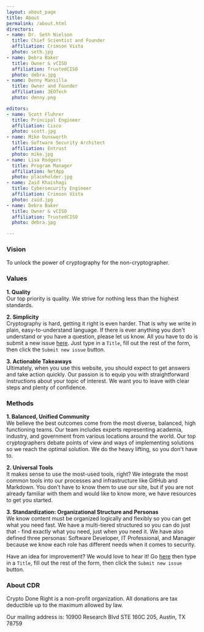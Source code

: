 ```yaml
---
layout: about_page
title: About
permalink: /about.html
directors:
- name: Dr. Seth Nielson
  title: Chief Scientist and Founder
  affiliation: Crimson Vista
  photo: seth.jpg
- name: Debra Baker
  title: Owner & vCISO
  affiliation: TrustedCISO
  photo: debra.jpg
- name: Denny Mansilla
  title: Owner and Founder
  affiliation: 3EOTech
  photo: denny.png

editors:
- name: Scott Fluhrer
  title: Principal Engineer
  affiliation: Cisco
  photo: scott.jpg
- name: Mike Ounsworth
  title: Software Security Architect
  affiliation: Entrust
  photo: mike.jpg
- name: Lisa Rodgers
  title: Program Manager
  affiliation: NetApp
  photo: placeholder.jpg
- name: Zaid Khaishagi
  title: Cybersecurity Engineer
  affiliation: Crimson Vista
  photo: zaid.jpg
- name: Debra Baker
  title: Owner & vCISO
  affiliation: TrustedCISO
  photo: debra.jpg

---
```


###  Vision

To unlock the power of cryptography for the non-cryptographer.


###  Values

**1. Quality**  
Our top priority is quality.  We strive for nothing less than the highest standards.  

**2. Simplicity**  
Cryptography is hard, getting it right is even harder.  That is why we write in plain, easy-to-understand language.  If there is ever anything you don't understand or you have a question, please let us know.  All you have to do is submit a new issue [here](https://github.com/jhu-information-security-institute/CryptoDoneRight/issues/new?assignees=&labels=&template=issue_template.md&title=). Just type in a `Title`, fill out the rest of the form, then click the `Submit new issue` button.

**3. Actionable Takeaways**  
Ultimately, when you use this website, you should expect to get answers and take action quickly.  Our passion is to equip you with straightforward instructions about your topic of interest.  We want you to leave with clear steps and plenty of confidence.  


### Methods

**1. Balanced, Unified Community**  
We believe the best outcomes come from the most diverse, balanced, high functioning teams.  Our team includes experts representing academia, industry, and government from various locations around the world.  Our top cryptographers debate points of view and ways of implementing solutions so we reach the optimal solution.  We do the heavy lifting, so you don't have to.   

**2. Universal Tools**  
It makes sense to use the most-used tools, right?  We integrate the most common tools into our processes and infrastructure like GitHub and Markdown.  You don't have to know them to use our site, but if you are not already familiar with them and would like to know more, we have resources to get you started.

**3. Standardization: Organizational Structure and Personas**  
We know content must be organized logically and flexibly so you can get what you need fast.  We have a multi-tiered structured so you can do just that - find exactly what you need, just when you need it.  We have also defined three personas: Software Developer, IT Professional, and Manager because we know each role has different needs when it comes to security.  

Have an idea for improvement?  We would love to hear it!  Go  [here](https://github.com/jhu-information-security-institute/CryptoDoneRight/issues/new?assignees=&labels=&template=issue_template.md&title=) then type in a `Title`, fill out the rest of the form, then click the `Submit new issue` button.


### About CDR
Crypto Done Right is a non-profit organization. All donations are tax deductible up to the maximum allowed by law.

Our mailing address is: 10900 Research Blvd STE 160C 205, Austin, TX 78759

